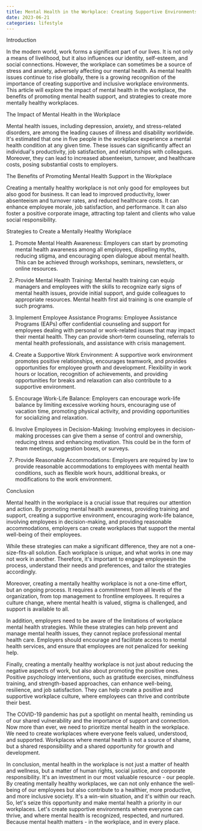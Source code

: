 ```yaml
---
title: Mental Health in the Workplace: Creating Supportive Environments
date: 2023-06-21
categories: lifestyle
---
```

Introduction

In the modern world, work forms a significant part of our lives. It is not only a means of livelihood, but it also influences our identity, self-esteem, and social connections. However, the workplace can sometimes be a source of stress and anxiety, adversely affecting our mental health. As mental health issues continue to rise globally, there is a growing recognition of the importance of creating supportive and inclusive workplace environments. This article will explore the impact of mental health in the workplace, the benefits of promoting mental health support, and strategies to create more mentally healthy workplaces.

The Impact of Mental Health in the Workplace

Mental health issues, including depression, anxiety, and stress-related disorders, are among the leading causes of illness and disability worldwide. It's estimated that one in five people in the workplace experience a mental health condition at any given time. These issues can significantly affect an individual's productivity, job satisfaction, and relationships with colleagues. Moreover, they can lead to increased absenteeism, turnover, and healthcare costs, posing substantial costs to employers.

The Benefits of Promoting Mental Health Support in the Workplace

Creating a mentally healthy workplace is not only good for employees but also good for business. It can lead to improved productivity, lower absenteeism and turnover rates, and reduced healthcare costs. It can enhance employee morale, job satisfaction, and performance. It can also foster a positive corporate image, attracting top talent and clients who value social responsibility.

Strategies to Create a Mentally Healthy Workplace

1. Promote Mental Health Awareness: Employers can start by promoting mental health awareness among all employees, dispelling myths, reducing stigma, and encouraging open dialogue about mental health. This can be achieved through workshops, seminars, newsletters, or online resources.

2. Provide Mental Health Training: Mental health training can equip managers and employees with the skills to recognize early signs of mental health issues, provide initial support, and guide colleagues to appropriate resources. Mental health first aid training is one example of such programs.

3. Implement Employee Assistance Programs: Employee Assistance Programs (EAPs) offer confidential counseling and support for employees dealing with personal or work-related issues that may impact their mental health. They can provide short-term counseling, referrals to mental health professionals, and assistance with crisis management.

4. Create a Supportive Work Environment: A supportive work environment promotes positive relationships, encourages teamwork, and provides opportunities for employee growth and development. Flexibility in work hours or location, recognition of achievements, and providing opportunities for breaks and relaxation can also contribute to a supportive environment.

5. Encourage Work-Life Balance: Employers can encourage work-life balance by limiting excessive working hours, encouraging use of vacation time, promoting physical activity, and providing opportunities for socializing and relaxation.

6. Involve Employees in Decision-Making: Involving employees in decision-making processes can give them a sense of control and ownership, reducing stress and enhancing motivation. This could be in the form of team meetings, suggestion boxes, or surveys.

7. Provide Reasonable Accommodations: Employers are required by law to provide reasonable accommodations to employees with mental health conditions, such as flexible work hours, additional breaks, or modifications to the work environment.

Conclusion

Mental health in the workplace is a crucial issue that requires our attention and action. By promoting mental health awareness, providing training and support, creating a supportive environment, encouraging work-life balance, involving employees in decision-making, and providing reasonable accommodations, employers can create workplaces that support the mental well-being of their employees.

While these strategies can make a significant difference, they are not a one-size-fits-all solution. Each workplace is unique, and what works in one may not work in another. Therefore, it's important to engage employeesin the process, understand their needs and preferences, and tailor the strategies accordingly.

Moreover, creating a mentally healthy workplace is not a one-time effort, but an ongoing process. It requires a commitment from all levels of the organization, from top management to frontline employees. It requires a culture change, where mental health is valued, stigma is challenged, and support is available to all.

In addition, employers need to be aware of the limitations of workplace mental health strategies. While these strategies can help prevent and manage mental health issues, they cannot replace professional mental health care. Employers should encourage and facilitate access to mental health services, and ensure that employees are not penalized for seeking help.

Finally, creating a mentally healthy workplace is not just about reducing the negative aspects of work, but also about promoting the positive ones. Positive psychology interventions, such as gratitude exercises, mindfulness training, and strength-based approaches, can enhance well-being, resilience, and job satisfaction. They can help create a positive and supportive workplace culture, where employees can thrive and contribute their best.

The COVID-19 pandemic has put a spotlight on mental health, reminding us of our shared vulnerability and the importance of support and connection. Now more than ever, we need to prioritize mental health in the workplace. We need to create workplaces where everyone feels valued, understood, and supported. Workplaces where mental health is not a source of shame, but a shared responsibility and a shared opportunity for growth and development.

In conclusion, mental health in the workplace is not just a matter of health and wellness, but a matter of human rights, social justice, and corporate responsibility. It's an investment in our most valuable resource - our people. By creating mentally healthy workplaces, we can not only enhance the well-being of our employees but also contribute to a healthier, more productive, and more inclusive society. It's a win-win situation, and it's within our reach. So, let's seize this opportunity and make mental health a priority in our workplaces. Let's create supportive environments where everyone can thrive, and where mental health is recognized, respected, and nurtured. Because mental health matters - in the workplace, and in every place.